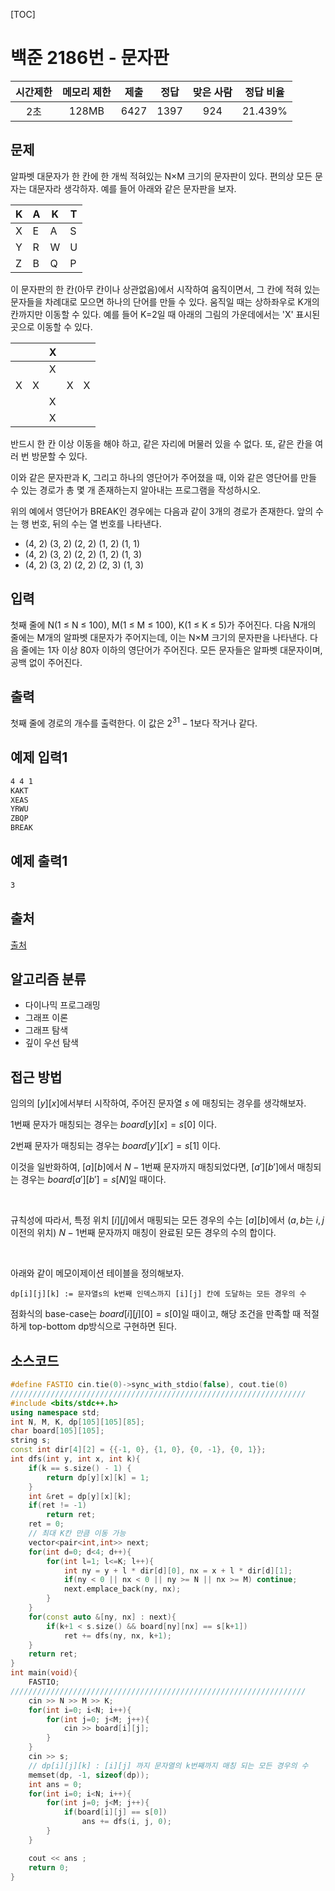 [TOC]

# 백준 2186번 - 문자판

| 시간제한 | 메모리 제한 | 제출 | 정답 | 맞은 사람 | 정답 비율 |
| :------: | :---------: | :--: | :--: | :-------: | :-------: |
|   2초    |    128MB    | 6427 | 1397 |    924    |  21.439%  |



## 문제

알파벳 대문자가 한 칸에 한 개씩 적혀있는 N×M 크기의 문자판이 있다. 편의상 모든 문자는 대문자라 생각하자. 예를 들어 아래와 같은 문자판을 보자.

| K    | A    | K    | T    |
| ---- | ---- | ---- | ---- |
| X    | E    | A    | S    |
| Y    | R    | W    | U    |
| Z    | B    | Q    | P    |

이 문자판의 한 칸(아무 칸이나 상관없음)에서 시작하여 움직이면서, 그 칸에 적혀 있는 문자들을 차례대로 모으면 하나의 단어를 만들 수 있다. 움직일 때는 상하좌우로 K개의 칸까지만 이동할 수 있다. 예를 들어 K=2일 때 아래의 그림의 가운데에서는 'X' 표시된 곳으로 이동할 수 있다.

|      |      | X    |      |      |
| ---- | ---- | ---- | ---- | ---- |
|      |      | X    |      |      |
| X    | X    |      | X    | X    |
|      |      | X    |      |      |
|      |      | X    |      |      |

반드시 한 칸 이상 이동을 해야 하고, 같은 자리에 머물러 있을 수 없다. 또, 같은 칸을 여러 번 방문할 수 있다.

이와 같은 문자판과 K, 그리고 하나의 영단어가 주어졌을 때, 이와 같은 영단어를 만들 수 있는 경로가 총 몇 개 존재하는지 알아내는 프로그램을 작성하시오.

위의 예에서 영단어가 BREAK인 경우에는 다음과 같이 3개의 경로가 존재한다. 앞의 수는 행 번호, 뒤의 수는 열 번호를 나타낸다.

- (4, 2) (3, 2) (2, 2) (1, 2) (1, 1)
- (4, 2) (3, 2) (2, 2) (1, 2) (1, 3)
- (4, 2) (3, 2) (2, 2) (2, 3) (1, 3)



## 입력

첫째 줄에 N(1 ≤ N ≤ 100), M(1 ≤ M ≤ 100), K(1 ≤ K ≤ 5)가 주어진다. 다음 N개의 줄에는 M개의 알파벳 대문자가 주어지는데, 이는 N×M 크기의 문자판을 나타낸다. 다음 줄에는 1자 이상 80자 이하의 영단어가 주어진다. 모든 문자들은 알파벳 대문자이며, 공백 없이 주어진다.



## 출력

첫째 줄에 경로의 개수를 출력한다. 이 값은 $2^{31}-1$보다 작거나 같다.



## 예제 입력1

``` html
4 4 1
KAKT
XEAS
YRWU
ZBQP
BREAK
```

## 예제 출력1

```html
3
```

## 출처

[출처](https://www.acmicpc.net/problem/2186)

## 알고리즘 분류

* 다이나믹 프로그래밍
* 그래프 이론
* 그래프 탐색
* 깊이 우선 탐색

## 접근 방법

임의의 $[y][x]$에서부터 시작하여, 주어진 문자열 $s$ 에 매칭되는 경우를 생각해보자. 

1번째 문자가 매칭되는 경우는 $board[y][x] = s[0]$ 이다.

2번째 문자가 매칭되는 경우는 $board[y'][x'] = s[1]$ 이다. <br>

이것을 일반화하여, $[a][b]$에서 $N-1$번째 문자까지 매칭되었다면, $[a'][b']$에서 매칭되는 경우는 $board[a'][b'] = s[N]$일 때이다.

<br>

규칙성에 따라서, 특정 위치 $[i][j]$에서 매핑되는 모든 경우의 수는 $[a][b]$에서 ($a, b$는 $i, j$ 이전의 위치) $N-1$번째 문자까지 매칭이 완료된 모든 경우의 수의 합이다.

<br>

아래와 같이 메모이제이션 테이블을 정의해보자.

`dp[i][j][k] := 문자열s의 k번째 인덱스까지 [i][j] 칸에 도달하는 모든 경우의 수`

점화식의 base-case는 $board[i][j][0] = s[0]$일 때이고, 해당 조건을 만족할 때 적절하게 top-bottom dp방식으로 구현하면 된다.

## 소스코드

```c++
#define FASTIO cin.tie(0)->sync_with_stdio(false), cout.tie(0)
//////////////////////////////////////////////////////////////////
#include <bits/stdc++.h>
using namespace std;
int N, M, K, dp[105][105][85];
char board[105][105];
string s;
const int dir[4][2] = {{-1, 0}, {1, 0}, {0, -1}, {0, 1}};
int dfs(int y, int x, int k){
    if(k == s.size() - 1) {
        return dp[y][x][k] = 1;
    }
    int &ret = dp[y][x][k];
    if(ret != -1)
        return ret;
    ret = 0;
    // 최대 K칸 만큼 이동 가능
    vector<pair<int,int>> next;
    for(int d=0; d<4; d++){
        for(int l=1; l<=K; l++){
            int ny = y + l * dir[d][0], nx = x + l * dir[d][1];
            if(ny < 0 || nx < 0 || ny >= N || nx >= M) continue;
            next.emplace_back(ny, nx);
        }
    }
    for(const auto &[ny, nx] : next){
        if(k+1 < s.size() && board[ny][nx] == s[k+1])
            ret += dfs(ny, nx, k+1);
    }
    return ret;
}
int main(void){
    FASTIO;
//////////////////////////////////////////////////////////////////
    cin >> N >> M >> K;
    for(int i=0; i<N; i++){
        for(int j=0; j<M; j++){
            cin >> board[i][j];
        }
    }
    cin >> s;
    // dp[i][j][k] : [i][j] 까지 문자열의 k번째까지 매칭 되는 모든 경우의 수
    memset(dp, -1, sizeof(dp));
    int ans = 0;
    for(int i=0; i<N; i++){
        for(int j=0; j<M; j++){
            if(board[i][j] == s[0])
                ans += dfs(i, j, 0);
        }
    }

    cout << ans ;
    return 0;
}
```

